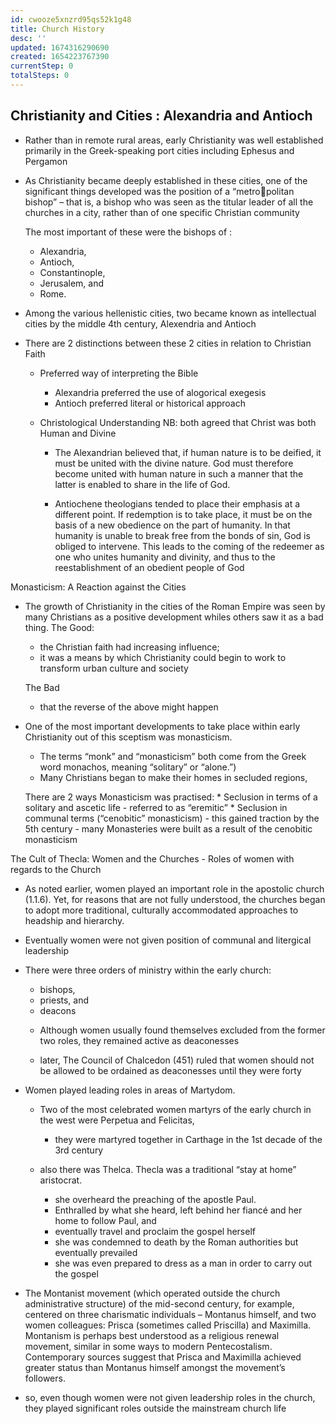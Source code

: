 ```yaml
---
id: cwooze5xnzrd95qs52k1g48
title: Church History
desc: ''
updated: 1674316290690
created: 1654223767390
currentStep: 0
totalSteps: 0
---
```


## Christianity and Cities : Alexandria and Antioch

* Rather than in remote rural areas, early Christianity was well established primarily in the Greek-speaking port 
cities  including Ephesus and Pergamon 


* As Christianity became deeply established in these cities, one of the significant things developed
 was the position of a “metropolitan bishop” – 
that is, a bishop who was seen as the titular leader of all the churches 
in a city, rather than of one specific Christian community

	The most important of these were the bishops of :
	* Alexandria, 
	* Antioch, 
	* Constantinople, 
	* Jerusalem, and 
	* Rome.

* Among the various hellenistic cities, two became known as intellectual cities by the middle 4th century, Alexendria  and Antioch

* There are 2 distinctions between these 2 cities in relation to Christian Faith
	* Preferred way of interpreting the Bible
		- Alexandria preferred the use of alogorical exegesis
		- Antioch preferred literal or historical approach

	* Christological Understanding
	  NB: both agreed that Christ was both Human and Divine
		* The Alexandrian believed that, if human nature is to be deified, it must be united 
		  with the divine nature. God must therefore become united with human nature in such a 
		  manner that the latter is enabled to share in the life of God.
		
		* Antiochene theologians tended to place their emphasis at a different point. 
		  If redemption is to take place, it must be on the basis of a new obedience on the part of humanity. 
		  In that humanity is unable to break free from the bonds of sin, God is obliged to intervene. 
		  This leads to the coming of the redeemer as one who unites humanity and divinity, and 
		  thus to the reestablishment of an obedient people of God



Monasticism: A Reaction against the Cities

- The growth of Christianity in the cities of the Roman Empire was seen by many 
Christians as a positive development whiles others saw it as a bad thing.
	The Good:
	* the Christian faith had increasing influence; 
	* it was a means by which Christianity could begin to work to transform urban culture and society

	The Bad
	* that the reverse of the above might happen

- One of the most important developments to take place within early Christianity out of this sceptism was monasticism.
	* The terms “monk” and “monasticism” both come from the Greek word monachos, meaning “solitary” or “alone.”)
	* Many Christians began to make their homes in secluded regions,

	There are 2 ways Monasticism was practised:
		* Seclusion in terms of a solitary and ascetic life - referred to as “eremitic”
		* Seclusion in communal terms (“cenobitic” monasticism) 
			- this gained traction by the 5th century
		  	- many Monasteries were built as a result of the cenobitic monasticism




The Cult of Thecla: Women and the Churches - Roles of women with regards to the Church

- As noted earlier, women played an important role in the apostolic church (1.1.6). Yet, 
for reasons that are not fully understood, the churches began to adopt more traditional, 
culturally accommodated approaches to headship and hierarchy.

- Eventually women were not given position of communal and litergical leadership

- There were three orders of ministry within the early church: 
	* bishops, 
	* priests, and 
	* deacons

	- Although women usually found themselves excluded from the former two roles, they remained active as deaconesses

	- later, The Council of Chalcedon (451) ruled that women should not be allowed to be ordained as deaconesses until they were 
	  forty


- Women played leading roles in areas of Martydom. 
	- Two of the most celebrated women martyrs of the early church in the west were Perpetua and Felicitas,
		* they were martyred together in Carthage in the 1st decade of the 3rd century

	- also there was Thelca. Thecla was a traditional “stay at home” aristocrat. 
	  	* she overheard the preaching of the apostle Paul. 
	  	* Enthralled by what she heard, left behind her fiancé and her home to follow Paul, and 
		* eventually travel and proclaim the gospel herself
		* she was condemned to death by the Roman authorities but eventually prevailed
		* she was even prepared to dress as a man in order to carry out the gospel


- The Montanist movement (which operated outside the church administrative structure) of the mid-second century, for example, centered 
on three charismatic individuals – Montanus himself, and 
two women colleagues: Prisca (sometimes called Priscilla) and Maximilla. Montanism is 
perhaps best understood as a religious renewal movement, similar in some ways to modern 
Pentecostalism. Contemporary sources suggest that Prisca and Maximilla achieved greater 
status than Montanus himself amongst the movement’s followers.

- so, even though women were not given leadership roles in the church, they played significant roles outside
  the mainstream church life





